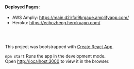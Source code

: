 #### Deployed Pages:
- AWS Ampliy: https://main.d2irfxi9krgaue.amplifyapp.com/
- Heroku: https://echozheng.herokuapp.com/


<br/>
<br/>

This project was bootstrapped with [Create React App](https://github.com/facebook/create-react-app).


`npm start` Runs the app in the development mode.\
Open [http://localhost:3000](http://localhost:3000) to view it in the browser.


